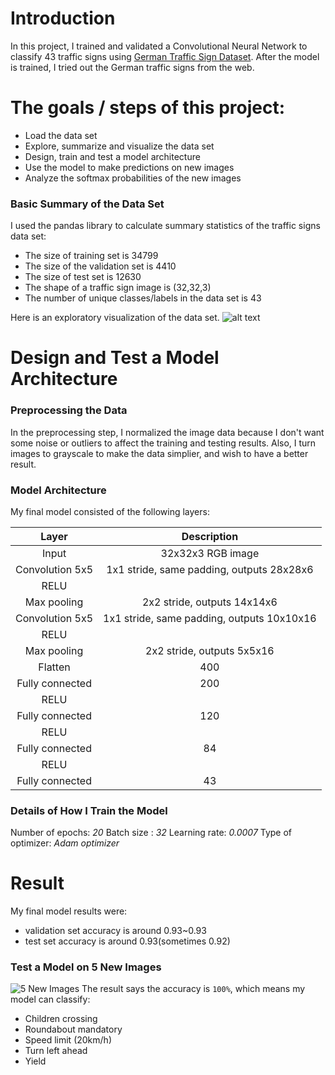# Introduction
In this project, I trained and validated a Convolutional Neural Network to classify 43 traffic signs using [German Traffic Sign Dataset](http://benchmark.ini.rub.de/?section=gtsrb&subsection=dataset). After the model is trained, I tried out the German traffic signs from the web.

# The goals / steps of this project:
* Load the data set
* Explore, summarize and visualize the data set
* Design, train and test a model architecture
* Use the model to make predictions on new images
* Analyze the softmax probabilities of the new images


### Basic Summary of the Data Set

I used the pandas library to calculate summary statistics of the traffic
signs data set:

* The size of training set is 34799
* The size of the validation set is 4410
* The size of test set is 12630
* The shape of a traffic sign image is (32,32,3)
* The number of unique classes/labels in the data set is 43

Here is an exploratory visualization of the data set. 
![alt text](https://goo.gl/c9txCC)

# Design and Test a Model Architecture

### Preprocessing the Data
In the preprocessing step, I normalized the image data because I don't want some noise or outliers to affect the training and testing results. Also, I turn images to grayscale to make the data simplier, and wish to have a better result.

### Model Architecture

My final model consisted of the following layers:

| Layer                 |     Description                                | 
|:---------------------:|:---------------------------------------------:| 
| Input                   | 32x32x3 RGB image                           | 
| Convolution 5x5   | 1x1 stride, same padding, outputs 28x28x6 |
| RELU              |                                         |
| Max pooling                | 2x2 stride,  outputs 14x14x6                  |
| Convolution 5x5      | 1x1 stride, same padding, outputs 10x10x16|
| RELU                    |                                                                        |
| Max pooling          | 2x2 stride,  outputs 5x5x16                           |
| Flatten                   | 400                                                                 |
| Fully connected    | 200                                              |
| RELU                     |                                                                        |
| Fully connected    | 120                                                                  |
| RELU                    |                                                                         |
| Fully connected    | 84                                                                    |
| RELU                    |                                                                         |
| Fully connected    | 43                                                                    |

### Details of How I Train the Model
Number of epochs: _20_
Batch size : _32_
Learning rate: _0.0007_
Type of optimizer: _Adam optimizer_


# Result
My final model results were:
* validation set accuracy is around 0.93~0.93 
* test set accuracy is around 0.93(sometimes 0.92)
### Test a Model on 5 New Images
![5 New Images](https://goo.gl/iLUJE2)
The result says the accuracy is `100%`, which means my model can classify:
* Children crossing
* Roundabout mandatory
* Speed limit (20km/h)
* Turn left ahead
* Yield







